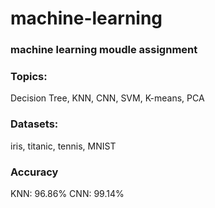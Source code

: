 # machine-learning

### machine learning moudle assignment

### Topics: 
Decision Tree, KNN, CNN, SVM, K-means, PCA

### Datasets:
iris, titanic, tennis, MNIST

### Accuracy 

KNN: 96.86%
CNN: 99.14%




